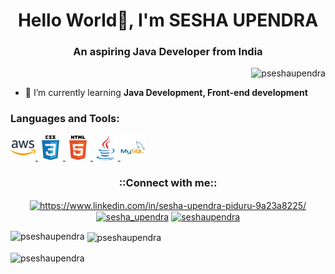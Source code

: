 <h1 align="center">Hello World👋, I'm SESHA UPENDRA</h1>
<h3 align="center">An aspiring Java Developer from India</h3>

<p align="right"> <img src="https://komarev.com/ghpvc/?username=pseshaupendra&label=Profile%20views&color=0e75b6&style=flat" alt="pseshaupendra" /> </p>

- 🌱 I’m currently learning **Java Development, Front-end development**

<h3 align="left">Languages and Tools:</h3>
<p align="left"> <a href="https://aws.amazon.com" target="_blank" rel="noreferrer"> <img src="https://raw.githubusercontent.com/devicons/devicon/master/icons/amazonwebservices/amazonwebservices-original-wordmark.svg" alt="aws" width="40" height="40"/> </a> <a href="https://www.w3schools.com/css/" target="_blank" rel="noreferrer"> <img src="https://raw.githubusercontent.com/devicons/devicon/master/icons/css3/css3-original-wordmark.svg" alt="css3" width="40" height="40"/> </a> <a href="https://www.w3.org/html/" target="_blank" rel="noreferrer"> <img src="https://raw.githubusercontent.com/devicons/devicon/master/icons/html5/html5-original-wordmark.svg" alt="html5" width="40" height="40"/> </a> <a href="https://www.java.com" target="_blank" rel="noreferrer"> <img src="https://raw.githubusercontent.com/devicons/devicon/master/icons/java/java-original.svg" alt="java" width="40" height="40"/> </a> <a href="https://www.mysql.com/" target="_blank" rel="noreferrer"> <img src="https://raw.githubusercontent.com/devicons/devicon/master/icons/mysql/mysql-original-wordmark.svg" alt="mysql" width="40" height="40"/> </a> </p>

<h3 align="center">::Connect with me::</h3>
<p align="center">
<a href="https://linkedin.com/in/https://www.linkedin.com/in/sesha-upendra-piduru-9a23a8225/" target="blank"><img align="center" src="https://raw.githubusercontent.com/rahuldkjain/github-profile-readme-generator/master/src/images/icons/Social/linked-in-alt.svg" alt="https://www.linkedin.com/in/sesha-upendra-piduru-9a23a8225/" height="30" width="40" /></a>
<a href="https://instagram.com/sesha_upendra" target="blank"><img align="center" src="https://raw.githubusercontent.com/rahuldkjain/github-profile-readme-generator/master/src/images/icons/Social/instagram.svg" alt="sesha_upendra" height="30" width="40" /></a>
<a href="https://twitter.com/seshaupendra" target="blank"><img align="center" src="https://raw.githubusercontent.com/rahuldkjain/github-profile-readme-generator/master/src/images/icons/Social/twitter.svg" alt="seshaupendra" height="30" width="40" /></a>
</p>

<p><img align="left" src="https://github-readme-stats.vercel.app/api/top-langs?username=pseshaupendra&show_icons=true&locale=en&layout=compact" alt="pseshaupendra" /></p>

<p>&nbsp;<img align="center" src="https://github-readme-stats.vercel.app/api?username=pseshaupendra&show_icons=true&locale=en" alt="pseshaupendra" /></p>

<p><img align="center" src="https://github-readme-streak-stats.herokuapp.com/?user=pseshaupendra&" alt="pseshaupendra" /></p>
